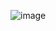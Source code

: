 ![image](https://user-images.githubusercontent.com/61599564/143147046-46c075b7-b139-4ffe-b2bc-b788099d230b.png)
